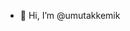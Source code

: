 - 👋 Hi, I’m @umutakkemik

<!---
umutakkemik/umutakkemik is a ✨ special ✨ repository because its `README.md` (this file) appears on your GitHub profile.
You can click the Preview link to take a look at your changes.
--->
